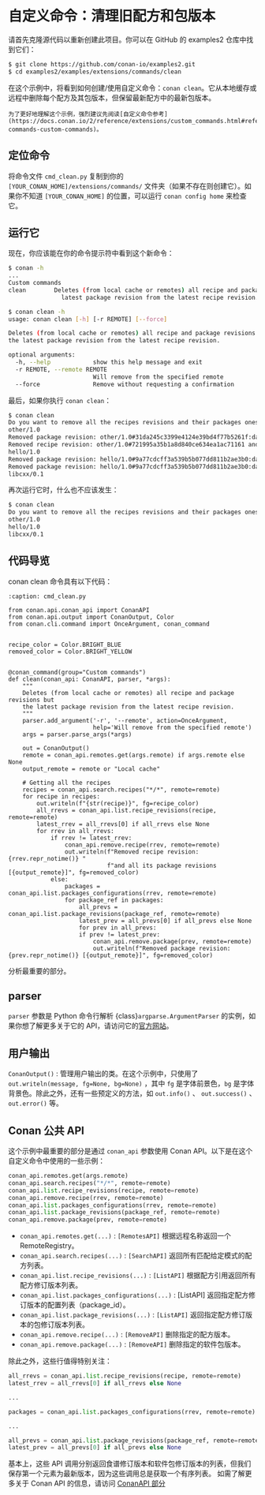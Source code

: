 # 自定义命令：清理旧配方和包版本

请首先克隆源代码以重新创建此项目。你可以在 GitHub 的 examples2 仓库中找到它们：
```bash
$ git clone https://github.com/conan-io/examples2.git
$ cd examples2/examples/extensions/commands/clean
```

在这个示例中，将看到如何创建/使用自定义命令：`conan clean`。它从本地缓存或远程中删除每个配方及其包版本，但保留最新配方中的最新包版本。

```{note}
为了更好地理解这个示例，强烈建议先阅读[自定义命令参考](https://docs.conan.io/2/reference/extensions/custom_commands.html#reference-commands-custom-commands)。
```

## 定位命令

将命令文件 `cmd_clean.py` 复制到你的 `[YOUR_CONAN_HOME]/extensions/commands/` 文件夹（如果不存在则创建它）。如果你不知道 `[YOUR_CONAN_HOME]` 的位置，可以运行 `conan config home` 来检查它。

## 运行它

现在，你应该能在你的命令提示符中看到这个新命令：
```bash
$ conan -h
...
Custom commands
clean        Deletes (from local cache or remotes) all recipe and package revisions but the
               latest package revision from the latest recipe revision.

$ conan clean -h
usage: conan clean [-h] [-r REMOTE] [--force]

Deletes (from local cache or remotes) all recipe and package revisions but
the latest package revision from the latest recipe revision.

optional arguments:
  -h, --help            show this help message and exit
  -r REMOTE, --remote REMOTE
                        Will remove from the specified remote
  --force               Remove without requesting a confirmation
```

最后，如果你执行 `conan clean`：

```bash
$ conan clean
Do you want to remove all the recipes revisions and their packages ones, except the latest package revision from the latest recipe one? (yes/no): yes
other/1.0
Removed package revision: other/1.0#31da245c3399e4124e39bd4f77b5261f:da39a3ee5e6b4b0d3255bfef95601890afd80709#a16985deb2e1aa73a8480faad22b722c [Local cache]
Removed recipe revision: other/1.0#721995a35b1a8d840ce634ea1ac71161 and all its package revisions [Local cache]
hello/1.0
Removed package revision: hello/1.0#9a77cdcff3a539b5b077dd811b2ae3b0:da39a3ee5e6b4b0d3255bfef95601890afd80709#cee90a74944125e7e9b4f74210bfec3f [Local cache]
Removed package revision: hello/1.0#9a77cdcff3a539b5b077dd811b2ae3b0:da39a3ee5e6b4b0d3255bfef95601890afd80709#7cddd50952de9935d6c3b5b676a34c48 [Local cache]
libcxx/0.1
```

再次运行它时，什么也不应该发生：
```bash
$ conan clean
Do you want to remove all the recipes revisions and their packages ones, except the latest package revision from the latest recipe one? (yes/no): yes
other/1.0
hello/1.0
libcxx/0.1
```

## 代码导览

conan clean 命令具有以下代码：

```{code-block} python
:caption: cmd_clean.py

from conan.api.conan_api import ConanAPI
from conan.api.output import ConanOutput, Color
from conan.cli.command import OnceArgument, conan_command


recipe_color = Color.BRIGHT_BLUE
removed_color = Color.BRIGHT_YELLOW


@conan_command(group="Custom commands")
def clean(conan_api: ConanAPI, parser, *args):
    """
    Deletes (from local cache or remotes) all recipe and package revisions but
    the latest package revision from the latest recipe revision.
    """
    parser.add_argument('-r', '--remote', action=OnceArgument,
                        help='Will remove from the specified remote')
    args = parser.parse_args(*args)

    out = ConanOutput()
    remote = conan_api.remotes.get(args.remote) if args.remote else None
    output_remote = remote or "Local cache"

    # Getting all the recipes
    recipes = conan_api.search.recipes("*/*", remote=remote)
    for recipe in recipes:
        out.writeln(f"{str(recipe)}", fg=recipe_color)
        all_rrevs = conan_api.list.recipe_revisions(recipe, remote=remote)
        latest_rrev = all_rrevs[0] if all_rrevs else None
        for rrev in all_rrevs:
            if rrev != latest_rrev:
                conan_api.remove.recipe(rrev, remote=remote)
                out.writeln(f"Removed recipe revision: {rrev.repr_notime()} "
                            f"and all its package revisions [{output_remote}]", fg=removed_color)
            else:
                packages = conan_api.list.packages_configurations(rrev, remote=remote)
                for package_ref in packages:
                    all_prevs = conan_api.list.package_revisions(package_ref, remote=remote)
                    latest_prev = all_prevs[0] if all_prevs else None
                    for prev in all_prevs:
                    if prev != latest_prev:
                        conan_api.remove.package(prev, remote=remote)
                        out.writeln(f"Removed package revision: {prev.repr_notime()} [{output_remote}]", fg=removed_color)
```

分析最重要的部分。

## parser

`parser` 参数是 Python 命令行解析 {class}`argparse.ArgumentParser` 的实例，如果你想了解更多关于它的 API，请访问它的[官方网站](https://docs.python.org/3/library/argparse.html)。

## 用户输出

`ConanOutput()` : 管理用户输出的类。在这个示例中，只使用了 `out.writeln(message, fg=None, bg=None)` ，其中 `fg` 是字体前景色，`bg` 是字体背景色。除此之外，还有一些预定义的方法，如 `out.info()` 、 `out.success()` 、 `out.error()` 等。

## Conan 公共 API

这个示例中最重要的部分是通过 `conan_api` 参数使用 Conan API。以下是在这个自定义命令中使用的一些示例：

```python
conan_api.remotes.get(args.remote)
conan_api.search.recipes("*/*", remote=remote)
conan_api.list.recipe_revisions(recipe, remote=remote)
conan_api.remove.recipe(rrev, remote=remote)
conan_api.list.packages_configurations(rrev, remote=remote)
conan_api.list.package_revisions(package_ref, remote=remote)
conan_api.remove.package(prev, remote=remote)
```

- `conan_api.remotes.get(...)` : `[RemotesAPI]` 根据远程名称返回一个 RemoteRegistry。
- `conan_api.search.recipes(...)` : `[SearchAPI]` 返回所有匹配给定模式的配方列表。
- `conan_api.list.recipe_revisions(...)` : `[ListAPI]` 根据配方引用返回所有配方修订版本列表。
- `conan_api.list.packages_configurations(...)` : [ListAPI] 返回指定配方修订版本的配置列表（package_id）。
- `conan_api.list.package_revisions(...)` : `[ListAPI]` 返回指定配方修订版本的包修订版本列表。
- `conan_api.remove.recipe(...)` : `[RemoveAPI]` 删除指定的配方版本。
- `conan_api.remove.package(...)` : `[RemoveAPI]` 删除指定的软件包版本。

除此之外，这些行值得特别关注：

```python
all_rrevs = conan_api.list.recipe_revisions(recipe, remote=remote)
latest_rrev = all_rrevs[0] if all_rrevs else None

...

packages = conan_api.list.packages_configurations(rrev, remote=remote)

...

all_prevs = conan_api.list.package_revisions(package_ref, remote=remote)
latest_prev = all_prevs[0] if all_prevs else None
```

基本上，这些 API 调用分别返回食谱修订版本和软件包修订版本的列表，但我们保存第一个元素为最新版本，因为这些调用总是获取一个有序列表。
如需了解更多关于 Conan API 的信息，请访问 [ConanAPI 部分](https://docs.conan.io/2/reference/extensions/python_api/ConanAPI.html#reference-python-api-conan-api)